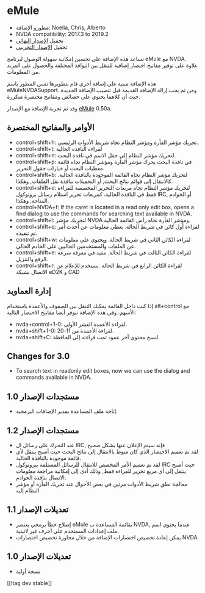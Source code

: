 # eMule #

*	مطورو الإضافة: Noelia, Chris, Alberto
*	NVDA compatibility: 2017.3 to 2019.2
*	تحميل [الإصدار النهائي][1]
*	تحميل [الإصدار التجريبي][3]

تساعد هذه الإضافة على تحسين إمكانية سهولة الوصول لبرنامج  eMule مع
NVDA. علاوة على توفير مفاتيح اختصار إضافية للتنقل بين النوافذ المختلفة
والحصول على المزيد من المعلومات. 

هذه الإضافة مبنية على إضافة أخرى قام بتطويرها نفس المطور باسم
eMuleNVDASupport. ومن ثم يجب إزالة الإضافة القديمة قبل تنصيب الإضافة الجديدة
حيث أن كلاهما يحتوي على خصائص ومفاتيح مختصرة متكررة. 

وقد تم تجربة الإضافة مع الإصدار  [eMule][2] 0.50a.

## الأوامر والمفاتيح المختصرة ##

*	control+shift+h: تحريك مؤشر الفأرة ومؤشر النظام تجاه شريط الأدوات
  الرئيسي. 
*	control+shift+t: لقراءة النافذة الحالية
*	control+shift+n: لتحريك مؤشر النظام إلى حقل الاسم في نافذة البحث.
*	control+shift+p: في نافذة البحث يحرك مؤشر الفأرة ومؤشر النظام تجاه قائمة
  معطيات البحث أو خيارات حقول التحرير. 
*	control+shift+b: لتحريك مؤشر النظام تجاه القائمة الموجودة بالنافذة
  الحالية. كالانتقال إلى قوائم نتائج البحث, أو التحميلات بنافذة نقل الملفات,
  وهكذا.
*	control+shift+o: لتحريك مؤشر النظام تجاه مربعات التحرير المخصصة للقراءة
  فقط في النافذة الحالية.  كمربعات تحرير استلام رسائل بروتوكول IRC, أو
  الخوادم المتاحة, وهكذا.
*	control+NVDA+f: If the caret is located in a read only edit box, opens a
  find dialog to use the commands for searching text available in NVDA.
*	control+shift+l: لتحريك مؤشر NVDA ومؤشر الفأرة تجاه رأس القائمة الحالية. 
*	control+shift+q: لقراءة أول كائن في شريط الحالة. يعطي معلومات عن أحدث أمر
  تم تنفيذه. 
*	control+shift+w: لقراءة الكائن الثاني في شريط الحالة. ويحتوي على معلومات
  عن الملفات والمستخدمين الحاليين على الخادم الحالي. 
*	control+shift+e: لقراءة الكائن الثالث في شريط الحالة. مفيد في معرفة سرعة
  الرفع والتنزيل. 
*	control+shift+r: لقراءة الكائن الرابع في شريط الحالة. يستخدم للإعلام عن
  الاتصال بشبكة eD2K و CAD

## إدارة العماويد ##

إذا كنت داخل القائمة يمكنك التنقل بين الصفوف والأعمدة باستخدام alt+control
مع الأسهم.  وفي هذه الإضافة تتوفر أيضا مفاتيح الاختصار التالية:

*	nvda+control+1-0: لقراءة الأعمدة العشر الأولى. 
*	nvda+shift+1-0: لقراءة الأعمدة من 11-20.
*	nvda+shift+C: لنسخ محتوى آخر عمود تمت قراءته إلى الحافظة.

## Changes for 3.0 ##
*	 To search text in readonly edit boxes, now we can use the dialog and
   commands available in NVDA.

## مستجدات الإصدار  1.0 ##
*	 إتاحة ملف المساعدة بمدير الإضافات البرمجية.

## مستجدات الإصدار 1.2 ##
*	 عند التحرك على رسائل ال IRC, فإنه سيتم الإعلان عنها بشكل صحيح
*	 لقد تم تعميم الاختصار الذي كان منوط بالانتقال إلى نتائج البحث حيث أصبح
   ينتقل لأي قائمة موجودة بالنافذة الحالية.
*	 لقد تم تعميم الأمر المخصص للانتقال للرسائل المستلمة ببروتوكول IRC حيث
   أصبح ينتقل إلى أي مربع تحرير للقراءة فقط, وذلك أدى إلى إمكانية مراجعة
   معلومات الاتصال بنافذة الخوادم.
*	 معالجة نطق شريط الأدوات مرتين في بعض الأحوال عند تحريك الفأرة أو مؤشر
   النظام إليه.

## تعديلات الإصدار  1.1 ##
*	 إصلاح خطأ برمجي بعنصر eMule بقائمة المساعدة ب NVDA, عندما يحتوي اسم ملف
   إعدادات المستخدم على أحرف غير لاتينية.
*	 يمكن إعادة تخصيص اختصارات الإضافة من خلال محاورة تخصيص اختصارات NVDA.

## تعديلات الإصدار  1.0 ##
*	 نسخة أولية

[[!tag dev stable]]

[1]: https://addons.nvda-project.org/files/get.php?file=em

[2]: https://www.emule-project.net

[3]: https://addons.nvda-project.org/files/get.php?file=em-dev
